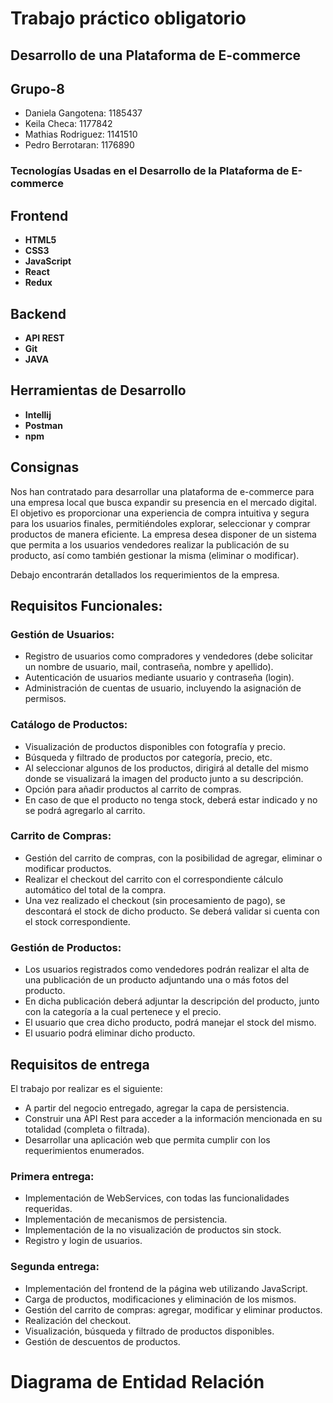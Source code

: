 <h1>Trabajo práctico obligatorio </h1>
<h2>Desarrollo de una Plataforma de E-commerce</h2>

<h2>Grupo-8</h2>
<ul>
<li>Daniela Gangotena:	1185437</li>
<li>Keila Checa:	1177842</li>
<li>Mathias Rodriguez:	1141510</li>
<li>Pedro Berrotaran:	1176890</li>
</ul>

<h3>Tecnologías Usadas en el Desarrollo de la Plataforma de E-commerce</h3>

<h2>Frontend</h2>
<ul>
    <li><strong>HTML5</strong></li>
    <li><strong>CSS3</strong></li>
    <li><strong>JavaScript</strong></li>
    <li><strong>React</strong></li>
    <li><strong>Redux</strong></li>
</ul>

<h2>Backend</h2>
<ul>
<li><strong>API REST</strong></li>
<li><strong>Git</strong></li>
<li><strong>JAVA</strong></li>
</ul>

<h2>Herramientas de Desarrollo</h2>
<ul>
    <li><strong>Intellij</strong></li>
    <li><strong>Postman</strong></li>
    <li><strong>npm</strong></li>
</ul>
<h2>Consignas</h2>

<p>Nos han contratado para desarrollar una plataforma de e-commerce para una empresa local que busca expandir su presencia en el mercado digital. El objetivo es proporcionar una experiencia de compra intuitiva y segura para los usuarios finales, permitiéndoles explorar, seleccionar y comprar productos de manera eficiente. La empresa desea disponer de un sistema que permita a los usuarios vendedores realizar la publicación de su producto, así como también gestionar la misma (eliminar o modificar).</p>
<p>Debajo encontrarán detallados los requerimientos de la empresa.</p>

  <h2>Requisitos Funcionales:</h2>

  <h3>Gestión de Usuarios:</h3>
  <ul>
      <li>Registro de usuarios como compradores y vendedores (debe solicitar un nombre de usuario, mail, contraseña, nombre y apellido).</li>
      <li>Autenticación de usuarios mediante usuario y contraseña (login).</li>
      <li>Administración de cuentas de usuario, incluyendo la asignación de permisos.</li>
  </ul>

  <h3>Catálogo de Productos:</h3>
  <ul>
      <li>Visualización de productos disponibles con fotografía y precio.</li>
      <li>Búsqueda y filtrado de productos por categoría, precio, etc.</li>
      <li>Al seleccionar algunos de los productos, dirigirá al detalle del mismo donde se visualizará la imagen del producto junto a su descripción.</li>
      <li>Opción para añadir productos al carrito de compras.</li>
      <li>En caso de que el producto no tenga stock, deberá estar indicado y no se podrá agregarlo al carrito.</li>
  </ul>

  <h3>Carrito de Compras:</h3>
  <ul>
      <li>Gestión del carrito de compras, con la posibilidad de agregar, eliminar o modificar productos.</li>
      <li>Realizar el checkout del carrito con el correspondiente cálculo automático del total de la compra.</li>
      <li>Una vez realizado el checkout (sin procesamiento de pago), se descontará el stock de dicho producto. Se deberá validar si cuenta con el stock correspondiente.</li>
  </ul>

  <h3>Gestión de Productos:</h3>
  <ul>
      <li>Los usuarios registrados como vendedores podrán realizar el alta de una publicación de un producto adjuntando una o más fotos del producto.</li>
      <li>En dicha publicación deberá adjuntar la descripción del producto, junto con la categoría a la cual pertenece y el precio.</li>
      <li>El usuario que crea dicho producto, podrá manejar el stock del mismo.</li>
      <li>El usuario podrá eliminar dicho producto.</li>
  </ul>
</div>

  <h2>Requisitos de entrega</h2>
  <p>El trabajo por realizar es el siguiente:</p>
  <ul>
      <li>A partir del negocio entregado, agregar la capa de persistencia.</li>
      <li>Construir una API Rest para acceder a la información mencionada en su totalidad (completa o filtrada).</li>
      <li>Desarrollar una aplicación web que permita cumplir con los requerimientos enumerados.</li>
  </ul>

  <h3>Primera entrega:</h3>
  <ul>
      <li>Implementación de WebServices, con todas las funcionalidades requeridas.</li>
      <li>Implementación de mecanismos de persistencia.</li>
      <li>Implementación de la no visualización de productos sin stock.</li>
      <li>Registro y login de usuarios.</li>
  </ul>

  <h3>Segunda entrega:</h3>
  <ul>
      <li>Implementación del frontend de la página web utilizando JavaScript.</li>
      <li>Carga de productos, modificaciones y eliminación de los mismos.</li>
      <li>Gestión del carrito de compras: agregar, modificar y eliminar productos.</li>
      <li>Realización del checkout.</li>
      <li>Visualización, búsqueda y filtrado de productos disponibles.</li>
      <li>Gestión de descuentos de productos.</li>
  </ul>
 
<h1>Diagrama de Entidad Relación</h1>
<img=https://github.com/user-attachments/assets/689f2463-01f8-4829-a7f2-673b24311a8f>


